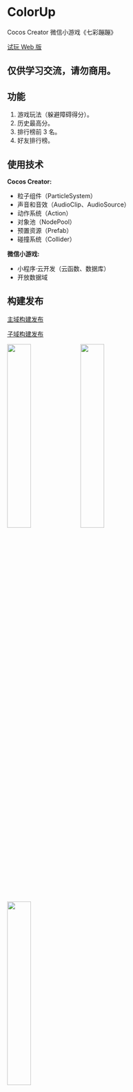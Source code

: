 # ColorUp
Cocos Creator 微信小游戏《七彩蹦蹦》

[试玩 Web 版](https://shichaohui.github.io/games/ColorUp/index.html)

## 仅供学习交流，请勿商用。

## 功能

1. 游戏玩法（躲避障碍得分）。
2. 历史最高分。
3. 排行榜前 3 名。
4. 好友排行榜。

## 使用技术

**Cocos Creator:**
* 粒子组件（ParticleSystem）
* 声音和音效（AudioClip、AudioSource）
* 动作系统（Action）
* 对象池（NodePool）
* 预置资源（Prefab）
* 碰撞系统（Collider）

**微信小游戏:**
* 小程序·云开发（云函数、数据库）
* 开放数据域

## 构建发布

[主域构建发布](./ColorUp/README.md)

[子域构建发布](./ColorUpWXOpen/README.md)

<div>
    <img src="https://shichaohui.github.io/images/wechat-appreciate-code.png" width="33%"/>
    <img src="https://shichaohui.github.io/images/wechat-appreciate-code.png" width="33%"/>
    <img src="https://shichaohui.github.io/images/wechat-appreciate-code.png" width="33%"/>
</div>
